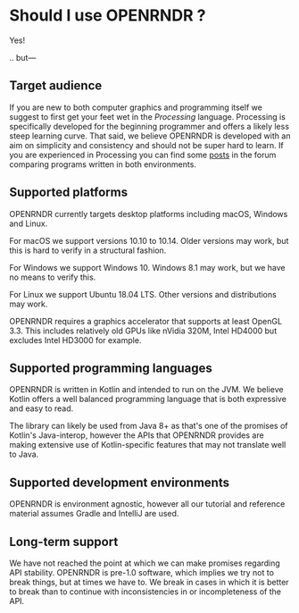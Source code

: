 # Should I use OPENRNDR ?

Yes!

.. but—

## Target audience
If you are new to both computer graphics and programming itself we suggest to first get your feet wet in the
_Processing_ language. Processing is specifically developed for the beginning programmer and offers a likely less steep
learning curve. That said, we believe OPENRNDR is developed with an aim on simplicity and consistency and should not be
super hard to learn. If you are experienced in Processing you can find some
[posts](https://openrndr.discourse.group/search?q=%22Processing%22%20%23openrndr%3Atutorials)
in the forum comparing programs written in both environments.  

## Supported platforms
OPENRNDR currently targets desktop platforms including macOS, Windows and Linux.

For macOS we support versions 10.10 to 10.14. Older versions may work, but this is hard to verify in a structural
fashion.

For Windows we support Windows 10. Windows 8.1 may work, but we have no means to verify this.

For Linux we support Ubuntu 18.04 LTS. Other versions and distributions may work.

OPENRNDR requires a graphics accelerator that supports at least OpenGL 3.3. This includes relatively old GPUs like
nVidia 320M, Intel HD4000 but excludes Intel HD3000 for example.

## Supported programming languages
OPENRNDR is written in Kotlin and intended to run on the JVM. We believe Kotlin offers a well balanced programming
language that is both expressive and easy to read.

The library can likely be used from Java 8+ as that's one of the promises of Kotlin's Java-interop, however the APIs
that OPENRNDR provides are making extensive use of Kotlin-specific features that may not translate well to Java.

## Supported development environments

OPENRNDR is environment agnostic, however all our tutorial and reference material assumes Gradle and IntelliJ are used.

## Long-term support
We have not reached the point at which we can make promises regarding API stability. OPENRNDR is pre-1.0 software, which
implies we try not to break things, but at times we have to. We break in cases in which it is better to break than to continue
with inconsistencies in or incompleteness of the API.

